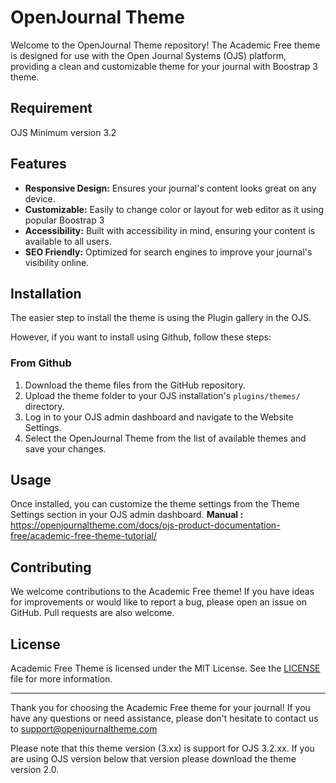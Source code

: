 # OpenJournal Theme

Welcome to the OpenJournal Theme repository! The Academic Free theme is designed for use with the Open Journal Systems (OJS) platform, providing a clean and customizable theme for your journal with Boostrap 3 theme. 

## Requirement 
OJS Minimum version 3.2

## Features

- **Responsive Design:** Ensures your journal's content looks great on any device.
- **Customizable:** Easily to change color or layout for web editor as it using popular Boostrap 3
- **Accessibility:** Built with accessibility in mind, ensuring your content is available to all users.
- **SEO Friendly:** Optimized for search engines to improve your journal's visibility online.

## Installation

The easier step to install the theme is using the Plugin gallery in the OJS. 

However, if you want to install using Github, follow these steps:

### From Github 
1. Download the theme files from the GitHub repository.
2. Upload the theme folder to your OJS installation's `plugins/themes/` directory.
3. Log in to your OJS admin dashboard and navigate to the Website Settings.
4. Select the OpenJournal Theme from the list of available themes and save your changes.

## Usage

Once installed, you can customize the theme settings from the Theme Settings section in your OJS admin dashboard. 
**Manual :**
https://openjournaltheme.com/docs/ojs-product-documentation-free/academic-free-theme-tutorial/


## Contributing

We welcome contributions to the Academic Free theme! If you have ideas for improvements or would like to report a bug, please open an issue on GitHub. Pull requests are also welcome.

## License

Academic Free Theme is licensed under the MIT License. See the [LICENSE](LICENSE) file for more information.

---

Thank you for choosing the Academic Free theme for your journal! If you have any questions or need assistance, please don't hesitate to contact us to support@openjournaltheme.com

Please note that this theme version (3.xx) is support for OJS 3.2.xx. 
If you are using OJS version below that version please download the theme version 2.0. 



